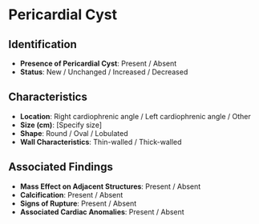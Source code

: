 
# Pericardial Cyst

## Identification

- **Presence of Pericardial Cyst**: Present / Absent
- **Status**: New / Unchanged / Increased / Decreased

## Characteristics

- **Location**: Right cardiophrenic angle / Left cardiophrenic angle / Other
- **Size (cm)**: [Specify size]
- **Shape**: Round / Oval / Lobulated
- **Wall Characteristics**: Thin-walled / Thick-walled

## Associated Findings

- **Mass Effect on Adjacent Structures**: Present / Absent
- **Calcification**: Present / Absent
- **Signs of Rupture**: Present / Absent
- **Associated Cardiac Anomalies**: Present / Absent
